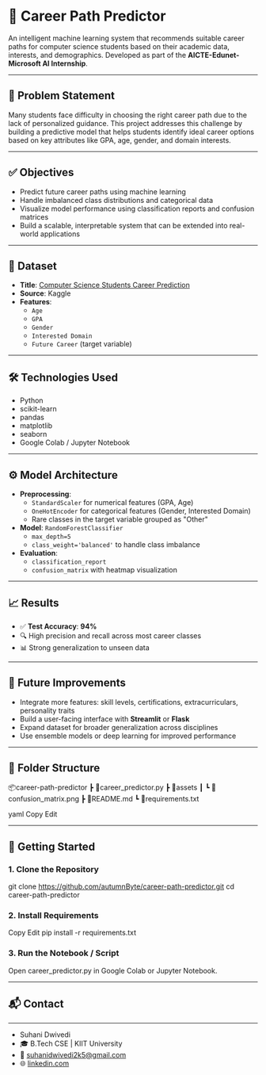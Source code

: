 # 🎯 Career Path Predictor

An intelligent machine learning system that recommends suitable career paths for computer science students based on their academic data, interests, and demographics. Developed as part of the **AICTE-Edunet-Microsoft AI Internship**.

---

## 🧠 Problem Statement

Many students face difficulty in choosing the right career path due to the lack of personalized guidance. This project addresses this challenge by building a predictive model that helps students identify ideal career options based on key attributes like GPA, age, gender, and domain interests.

---

## ✅ Objectives

- Predict future career paths using machine learning
- Handle imbalanced class distributions and categorical data
- Visualize model performance using classification reports and confusion matrices
- Build a scalable, interpretable system that can be extended into real-world applications

---

## 📂 Dataset

- **Title**: [Computer Science Students Career Prediction](https://www.kaggle.com/datasets/siddharthm1698/computer-science-students-career-prediction)  
- **Source**: Kaggle  
- **Features**:
  - `Age`
  - `GPA`
  - `Gender`
  - `Interested Domain`
  - `Future Career` (target variable)

---

## 🛠️ Technologies Used

- Python
- scikit-learn
- pandas
- matplotlib
- seaborn
- Google Colab / Jupyter Notebook

---

## ⚙️ Model Architecture

- **Preprocessing**:
  - `StandardScaler` for numerical features (GPA, Age)
  - `OneHotEncoder` for categorical features (Gender, Interested Domain)
  - Rare classes in the target variable grouped as "Other"
- **Model**: `RandomForestClassifier`
  - `max_depth=5`
  - `class_weight='balanced'` to handle class imbalance
- **Evaluation**: 
  - `classification_report`
  - `confusion_matrix` with heatmap visualization

---

## 📈 Results

- ✅ **Test Accuracy**: **94%**
- 🔍 High precision and recall across most career classes
- 📊 Strong generalization to unseen data

---

## 🔮 Future Improvements

- Integrate more features: skill levels, certifications, extracurriculars, personality traits
- Build a user-facing interface with **Streamlit** or **Flask**
- Expand dataset for broader generalization across disciplines
- Use ensemble models or deep learning for improved performance

---

## 📁 Folder Structure

📦career-path-predictor
┣ 📜career_predictor.py
┣ 📂assets
┃ ┗ 📸 confusion_matrix.png
┣ 📜README.md
┗ 📜requirements.txt

yaml
Copy
Edit

---

## 🚀 Getting Started

### 1. Clone the Repository
git clone https://github.com/autumnByte/career-path-predictor.git
cd career-path-predictor
### 2. Install Requirements
Copy
Edit
pip install -r requirements.txt
### 3. Run the Notebook / Script
Open career_predictor.py in Google Colab or Jupyter Notebook.

---

## 📬 Contact
---
- Suhani Dwivedi
- 🎓 B.Tech CSE | KIIT University
- 📧 suhanidwivedi2k5@gmail.com
- 🌐 [linkedin.com](https://www.linkedin.com/in/suhani-dwivedi)
